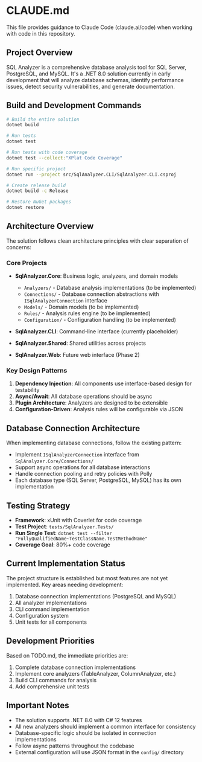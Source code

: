 # CLAUDE.md

This file provides guidance to Claude Code (claude.ai/code) when working with code in this repository.

## Project Overview

SQL Analyzer is a comprehensive database analysis tool for SQL Server, PostgreSQL, and MySQL. It's a .NET 8.0 solution currently in early development that will analyze database schemas, identify performance issues, detect security vulnerabilities, and generate documentation.

## Build and Development Commands

```bash
# Build the entire solution
dotnet build

# Run tests
dotnet test

# Run tests with code coverage
dotnet test --collect:"XPlat Code Coverage"

# Run specific project
dotnet run --project src/SqlAnalyzer.CLI/SqlAnalyzer.CLI.csproj

# Create release build
dotnet build -c Release

# Restore NuGet packages
dotnet restore
```

## Architecture Overview

The solution follows clean architecture principles with clear separation of concerns:

### Core Projects
- **SqlAnalyzer.Core**: Business logic, analyzers, and domain models
  - `Analyzers/` - Database analysis implementations (to be implemented)
  - `Connections/` - Database connection abstractions with `ISqlAnalyzerConnection` interface
  - `Models/` - Domain models (to be implemented)
  - `Rules/` - Analysis rules engine (to be implemented)
  - `Configuration/` - Configuration handling (to be implemented)

- **SqlAnalyzer.CLI**: Command-line interface (currently placeholder)
- **SqlAnalyzer.Shared**: Shared utilities across projects
- **SqlAnalyzer.Web**: Future web interface (Phase 2)

### Key Design Patterns
1. **Dependency Injection**: All components use interface-based design for testability
2. **Async/Await**: All database operations should be async
3. **Plugin Architecture**: Analyzers are designed to be extensible
4. **Configuration-Driven**: Analysis rules will be configurable via JSON

## Database Connection Architecture

When implementing database connections, follow the existing pattern:
- Implement `ISqlAnalyzerConnection` interface from `SqlAnalyzer.Core/Connections/`
- Support async operations for all database interactions
- Handle connection pooling and retry policies with Polly
- Each database type (SQL Server, PostgreSQL, MySQL) has its own implementation

## Testing Strategy

- **Framework**: xUnit with Coverlet for code coverage
- **Test Project**: `tests/SqlAnalyzer.Tests/`
- **Run Single Test**: `dotnet test --filter "FullyQualifiedName~TestClassName.TestMethodName"`
- **Coverage Goal**: 80%+ code coverage

## Current Implementation Status

The project structure is established but most features are not yet implemented. Key areas needing development:
1. Database connection implementations (PostgreSQL and MySQL)
2. All analyzer implementations
3. CLI command implementation
4. Configuration system
5. Unit tests for all components

## Development Priorities

Based on TODO.md, the immediate priorities are:
1. Complete database connection implementations
2. Implement core analyzers (TableAnalyzer, ColumnAnalyzer, etc.)
3. Build CLI commands for analysis
4. Add comprehensive unit tests

## Important Notes

- The solution supports .NET 8.0 with C# 12 features
- All new analyzers should implement a common interface for consistency
- Database-specific logic should be isolated in connection implementations
- Follow async patterns throughout the codebase
- External configuration will use JSON format in the `config/` directory